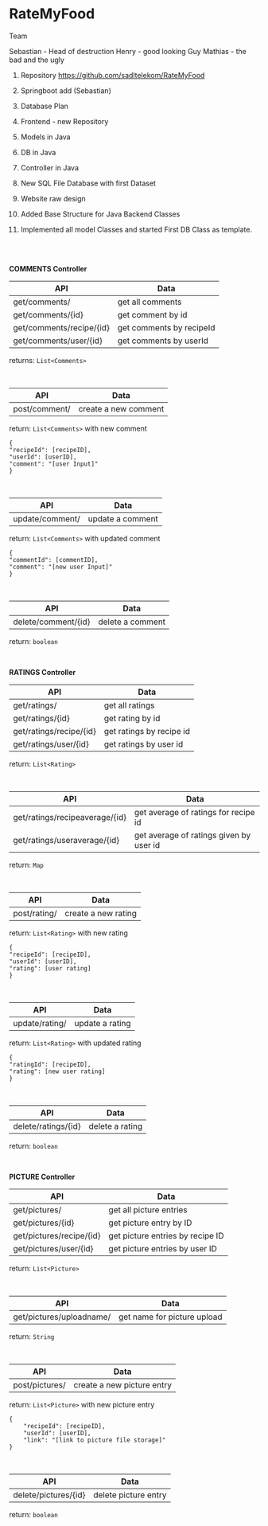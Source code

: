 # RateMyFood

Team

Sebastian - Head of destruction
Henry - good looking Guy
Mathias - the bad and the ugly


1. Repository
   https://github.com/sadltelekom/RateMyFood

2. Springboot add  (Sebastian)

3. Database Plan

4. Frontend - new Repository
5. Models in Java
6. DB in Java
7. Controller in Java
8. New SQL File Database with first Dataset
9. Website raw design 
10. Added Base Structure for Java Backend Classes
11. Implemented all model Classes and started First DB Class as template.


</br>
</br>

**COMMENTS Controller**

API | Data
--- | ---
get/comments/|get all comments
get/comments/{id}|get comment by id
get/comments/recipe/{id}|get comments by recipeId
get/comments/user/{id}|get comments by userId

returns: `List<Comments>`

</br>

API | Data
--- | ---  
post/comment/|create a new comment  
return: `List<Comments>` with new comment
```
{
"recipeId": [recipeID],
"userId": [userID],
"comment": "[user Input]"
}
```
</br>

API | Data
--- | ---  
update/comment/|update a comment
return: `List<Comments>` with updated comment
```
{
"commentId": [commentID],
"comment": "[new user Input]"
}
```
</br>

API | Data
--- | ---  
delete/comment/{id}|delete a comment
return: `boolean`


</br>

**RATINGS Controller**

API | Data
--- | ---  
get/ratings/|get all ratings
get/ratings/{id}|get rating by id
get/ratings/recipe/{id}|get ratings by recipe id
get/ratings/user/{id}|get ratings by user id
return: `List<Rating>`

</br>

API | Data
--- | ---  
get/ratings/recipeaverage/{id}|get average of ratings for recipe id
get/ratings/useraverage/{id}|get average of ratings given by user id
return: `Map`

</br>

API | Data
--- | ---  
post/rating/|create a new rating
return: `List<Rating>` with new rating
```
{
"recipeId": [recipeID],
"userId": [userID],
"rating": [user rating]
}
```

</br>

API | Data
--- | --- 
update/rating/|update a rating
return: `List<Rating>` with updated rating
```
{
"ratingId": [recipeID],
"rating": [new user rating]
}
```

</br>

API | Data
--- | --- 
delete/ratings/{id}|delete a rating
return: `boolean`


</br>

**PICTURE Controller**

API | Data
--- | ---  
get/pictures/|get all picture entries
get/pictures/{id}|get picture entry by ID
get/pictures/recipe/{id}|get picture entries by recipe ID
get/pictures/user/{id}|get picture entries by user ID
return: `List<Picture>`

</br>

API | Data
--- | --- 
get/pictures/uploadname/|get name for picture upload
return: `String`

</br>

API | Data
--- | --- 
post/pictures/|create a new picture entry
return: `List<Picture>` with new picture entry
```
{
    "recipeId": [recipeID],
    "userId": [userID],
    "link": "[link to picture file storage]"
}
```

</br>

API | Data
--- | --- 
delete/pictures/{id}|delete picture entry
return: `boolean`


</br>
